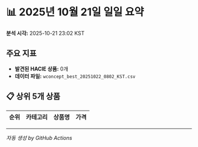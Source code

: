 # 📊 2025년 10월 21일 일일 요약

**분석 시각:** 2025-10-21 23:02 KST

## 주요 지표

- **발견된 HACIE 상품:** 0개
- **데이터 파일:** `wconcept_best_20251022_0802_KST.csv`

## 📋 상위 5개 상품

| 순위 | 카테고리 | 상품명 | 가격 |
|:----:|---------|--------|-----:|

---

*자동 생성 by GitHub Actions*
